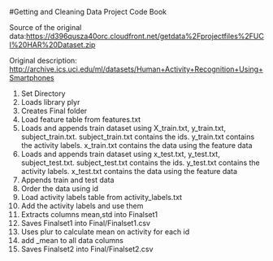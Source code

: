 #Getting and Cleaning Data Project Code Book 

Source of the original data:https://d396qusza40orc.cloudfront.net/getdata%2Fprojectfiles%2FUCI%20HAR%20Dataset.zip

Original description: http://archive.ics.uci.edu/ml/datasets/Human+Activity+Recognition+Using+Smartphones

1.	Set Directory 
2.	Loads library plyr
2.	Creates Final folder
3.	Load feature table from features.txt 
4.  Loads and appends train dataset using X_train.txt, y_train.txt, subject_train.txt. subject_train.txt contains the ids. y_train.txt contains the activity labels. x_train.txt contains the data using the feature data
5.  Loads and appends train dataset using x_test.txt, y_test.txt, subject_test.txt. subject_test.txt contains the ids. y_test.txt contains the activity labels. x_test.txt contains the data using the feature data
7.	Appends train and test data
8.	Order the data using id
9.	Load activity labels table from activity_labels.txt
10.	Add the activity labels and use them
12.	Extracts columns mean,std into Finalset1
13.	Saves Finalset1 into Final/Finalset1.csv
14.	Uses plur to calculate mean on activity for each id
15.	add _mean to all data columns
16. Saves Finalset2 into Final/Finalset2.csv



